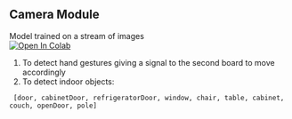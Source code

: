 ## Camera Module


Model trained on a stream of images<br>
[![Open In Colab](https://colab.research.google.com/assets/colab-badge.svg)](https://colab.research.google.com/drive/1WntynPtjVp2GDK271xhlE4C6dVqih5ZC#scrollTo=VO4fKebtRaZZ)

1. To detect hand gestures giving a signal to the second board to move accordingly
2. To detect indoor objects: <br>

```
 [door, cabinetDoor, refrigeratorDoor, window, chair, table, cabinet, couch, openDoor, pole]
```




